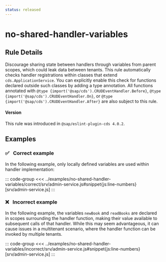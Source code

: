 ```yaml
---
status: released
---
```


<script setup>
  import PlaygroundBadge from '../components/PlaygroundBadge.vue'
</script>

# no-shared-handler-variables

## Rule Details

Discourage sharing state between handlers through variables from parent scopes, which could leak data between tenants.
This rule automatically checks handler registrations within classes that extend `cds.ApplicationService`.
You can explicitly enable this check for functions declared outside such classes by adding a type annotation.
All functions annotated with `@type {import('@sap/cds').CRUDEventHandler.Before}`, `@type {import('@sap/cds').CRUDEventHandler.On}`, or `@type {import('@sap/cds').CRUDEventHandler.After}` are also subject to this rule.

#### Version
This rule was introduced in `@sap/eslint-plugin-cds 4.0.2`.

## Examples

### ✅ &nbsp; Correct example

In the following example, only locally defined variables are used within handler implementation:

::: code-group
<<< ../examples/no-shared-handler-variables/correct/srv/admin-service.js#snippet{js:line-numbers} [srv/admin-service.js]
:::
<PlaygroundBadge
  name="no-shared-handler-variables"
  kind="correct"
  :files="['srv/admin-service.js']"
/>

### ❌ &nbsp; Incorrect example

In the following example, the variables `newBook` and `readBooks` are declared in scopes surrounding the handler function, making their value available to subsequent calls of that handler. While this may seem advantageous, it can cause issues in a multitenant scenario, where the handler function can be invoked by multiple tenants.

::: code-group
<<< ../examples/no-shared-handler-variables/incorrect/srv/admin-service.js#snippet{js:line-numbers} [srv/admin-service.js]
:::
<PlaygroundBadge
  name="no-shared-handler-variables"
  kind="incorrect"
  :files="['srv/admin-service.js']"
/>
